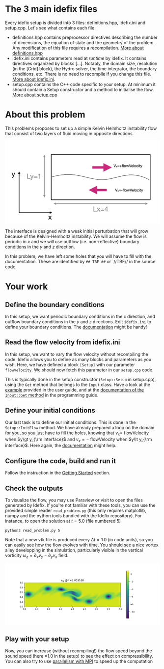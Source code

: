 
# The 3 main idefix files

Every idefix setup is divided into 3 files: definitions.hpp, idefix.ini and setup.cpp.  Let's see what contains each file:

- definitions.hpp contains preprocessor directives describing the number of dimensions, the equation of state and the geometry of the problem. Any modification of this file requires a recompilation. [More about definitions.hpp](https://idefix.readthedocs.io/latest/reference/definitions.hpp.html) 
- idefix.ini contains parameters read at *runtime* by idefix. It contains directives organized by blocks [...]. Notably, the domain size, resolution (in the [Grid] block), the Hydro solver, the time integrator, the boundary conditions, etc. There is no need to recompile if you change this file. [More about idefix.ini](https://idefix.readthedocs.io/latest/reference/idefix.ini.html).
- setup.cpp contains the C++ code specific to your setup. At minimum it should contain a Setup constructor and a method to initialise the flow. [More about setup.cpp](https://idefix.readthedocs.io/latest/reference/setup.cpp.html)

# About this problem

This problems proposes to set up a simple Kelvin Helmholtz instability flow that consist of two layers of fluid moving in opposite directions.

 
 ![alt text](img/flowScheme.png)

The interface is designed with a weak initial perturbation that will grow because of the Kelvin-Hemholtz instability. We will assume the flow is periodic in $x$ and we will use outflow (i.e. non-reflective) boundary conditions in the $y$ and $z$ direction.

In this problem, we have left some holes that you will have to fill with the documentation. These are identified by `## TBF ##` or `//TBF// in the source code.

# Your work
## Define the boundary conditions

In this setup, we want periodic boundary conditions in the $x$ direction, and outflow boundary conditions in the $y$ and $z$ directions. Edit `idefix.ini` to define your boundary conditions. The [documentation](https://idefix.readthedocs.io/latest/reference/idefix.ini.html#boundary-section) might be handy! 

## Read the flow velocity from idefix.ini

In this setup, we want to vary the flow velocity without recompiling the code. Idefix allows you to define as many blocks and parameters as you wish. Here, we have defined a block `[Setup]` with our parameter `flowVelocity`. We should now fetch this parameter in our `setup.cpp` code.

This is typically done in the setup constructor (`Setup::Setup` in setup.cpp), using the `Get` method that belongs to the `Input` class. Have a look at the [example](https://idefix.readthedocs.io/latest/reference/setup.cpp.html#example) provided in the user guide, and at the [documentation of the `Input::Get` method](https://idefix.readthedocs.io/latest/programmingguide.html#the-input-class) in the programming guide.

## Define your initial conditions

Our last task is to define our initial conditions. This is done in the `Setup::InitFlow` method. We have already
prepared a loop on the domain for you, so you just have to fill the holes, knowing that $v_x=$ flowVelocity when $y\gt y_{\rm interface}$ and $v_x=-$ flowVelocity when $y\lt y_{\rm interface}$. Here again, the [documentation](https://idefix.readthedocs.io/latest/reference/setup.cpp.html#setup-initflow-method) might help. 

## Configure the code, build and run it

Follow the instruction in the [Getting Started](../GettingStarted/README.md#compile-an-example) section. 

## Check the outputs

To visualize the flow, you may use Paraview or visit to open the files generated by Idefix. If you're not familiar with these tools, you can use the provided simple reader `read_problem.py` (this only requires matplotlib, numpy and the python tools bundled with the Idefix repository). For instance, to open the solution at $t=5.0$ (file numbered 5)

```shell
python3 read_problem.py 5
```

Note that a new vtk file is produced every $\Delta t=1.0$ (in code units), so you can easily see how the flow evolves with time. You should see a nice vortex alley developping in the simulation, particularly visible in the vertical vorticity $\omega_z=\partial_x v_y-\partial_y v_x$ field.

![text](img/solution.png)

## Play with your setup

Now, you can increase (without recompiling!) the flow speed beyond the sound speed (here =1.0 in the setup)
to see the effect on compressibility. You can also try to use [parallelism with MPI](../GettingStarted/README.md#run-in-parallel-with-mpi) to speed up the computation
